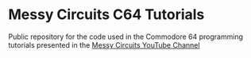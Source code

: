 # Messy Circuits C64 Tutorials

Public repository for the code used in the Commodore 64 programming tutorials presented in the [Messy Circuits YouTube Channel](https://youtube.com/@messycircuits)



